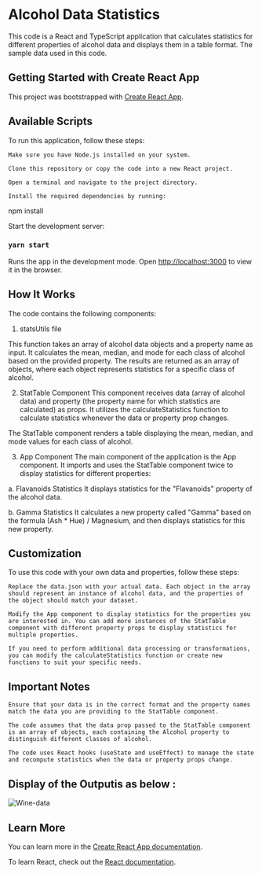 # Alcohol Data Statistics

This code is a React and TypeScript application that calculates statistics for different properties of alcohol data and displays them in a table format. The sample data used in this code.

## Getting Started with Create React App

This project was bootstrapped with [Create React App](https://github.com/facebook/create-react-app).

## Available Scripts

To run this application, follow these steps:

    Make sure you have Node.js installed on your system.

    Clone this repository or copy the code into a new React project.

    Open a terminal and navigate to the project directory.

    Install the required dependencies by running:

npm install

Start the development server:

### `yarn start`

Runs the app in the development mode.
Open [http://localhost:3000](http://localhost:3000) to view it in the browser.

## How It Works

The code contains the following components:

1. statsUtils file

This function takes an array of alcohol data objects and a property name as input. It calculates the mean, median, and mode for each class of alcohol based on the provided property. The results are returned as an array of objects, where each object represents statistics for a specific class of alcohol. 

2. StatTable Component
This component receives data (array of alcohol data) and property (the property name for which statistics are calculated) as props. It utilizes the calculateStatistics function to calculate statistics whenever the data or property prop changes.

The StatTable component renders a table displaying the mean, median, and mode values for each class of alcohol. 

3. App Component
The main component of the application is the App component. It imports and uses the StatTable component twice to display statistics for different properties:

a. Flavanoids Statistics
It displays statistics for the "Flavanoids" property of the alcohol data.

b. Gamma Statistics
It calculates a new property called "Gamma" based on the formula (Ash \* Hue) / Magnesium, and then displays statistics for this new property.

## Customization

To use this code with your own data and properties, follow these steps:

    Replace the data.json with your actual data. Each object in the array should represent an instance of alcohol data, and the properties of the object should match your dataset.

    Modify the App component to display statistics for the properties you are interested in. You can add more instances of the StatTable component with different property props to display statistics for multiple properties.

    If you need to perform additional data processing or transformations, you can modify the calculateStatistics function or create new functions to suit your specific needs.

## Important Notes

    Ensure that your data is in the correct format and the property names match the data you are providing to the StatTable component.

    The code assumes that the data prop passed to the StatTable component is an array of objects, each containing the Alcohol property to distinguish different classes of alcohol.

    The code uses React hooks (useState and useEffect) to manage the state and recompute statistics when the data or property props change.

## Display of the Outputis as below :

![Wine-data](https://github.com/brahmanand09/Mean-Median-Mode-Wine-Data-Set/assets/123508275/e42d66ac-7802-475c-968f-6dd380951454)


## Learn More

You can learn more in the [Create React App documentation](https://facebook.github.io/create-react-app/docs/getting-started).

To learn React, check out the [React documentation](https://reactjs.org/).
